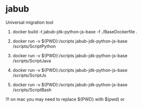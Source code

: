 # jabub
Universal migration tool


1. docker build -t jabub-jdk-python-js-base -f ./BaseDockerfile .

2. docker run -v ${PWD}:/scripts jabub-jdk-python-js-base /scripts/ScriptPython
3. docker run -v ${PWD}:/scripts jabub-jdk-python-js-base /scripts/ScriptJava
4. docker run -v ${PWD}:/scripts jabub-jdk-python-js-base /scripts/ScriptJs
5. docker run -v ${PWD}:/scripts jabub-jdk-python-js-base /scripts/ScriptBash

!!! on mac you may need to replace ${PWD} with $(pwd) or 